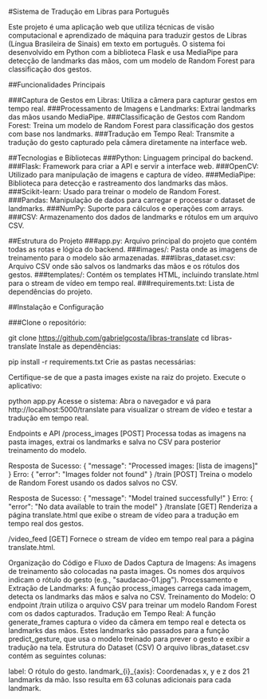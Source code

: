 #Sistema de Tradução em Libras para Português

Este projeto é uma aplicação web que utiliza técnicas de visão computacional e aprendizado de máquina para traduzir gestos de Libras (Língua Brasileira de Sinais) em texto em português. O sistema foi desenvolvido em Python com a biblioteca Flask e usa MediaPipe para detecção de landmarks das mãos, com um modelo de Random Forest para classificação dos gestos.


##Funcionalidades Principais

###Captura de Gestos em Libras: Utiliza a câmera para capturar gestos em tempo real.
###Processamento de Imagens e Landmarks: Extrai landmarks das mãos usando MediaPipe.
###Classificação de Gestos com Random Forest: Treina um modelo de Random Forest para classificação dos gestos com base nos landmarks.
###Tradução em Tempo Real: Transmite a tradução do gesto capturado pela câmera diretamente na interface web.


##Tecnologias e Bibliotecas
###Python: Linguagem principal do backend.
###Flask: Framework para criar a API e servir a interface web.
###OpenCV: Utilizado para manipulação de imagens e captura de vídeo.
###MediaPipe: Biblioteca para detecção e rastreamento dos landmarks das mãos.
###Scikit-learn: Usado para treinar o modelo de Random Forest.
###Pandas: Manipulação de dados para carregar e processar o dataset de landmarks.
###NumPy: Suporte para cálculos e operações com arrays.
###CSV: Armazenamento dos dados de landmarks e rótulos em um arquivo CSV.


##Estrutura do Projeto
###app.py: Arquivo principal do projeto que contém todas as rotas e lógica do backend.
###images/: Pasta onde as imagens de treinamento para o modelo são armazenadas.
###libras_dataset.csv: Arquivo CSV onde são salvos os landmarks das mãos e os rótulos dos gestos.
###templates/: Contém os templates HTML, incluindo translate.html para o stream de vídeo em tempo real.
###requirements.txt: Lista de dependências do projeto.


##Instalação e Configuração


###Clone o repositório:


git clone https://github.com/gabrielgcosta/libras-translate
cd libras-translate
Instale as dependências:

pip install -r requirements.txt
Crie as pastas necessárias:

Certifique-se de que a pasta images existe na raiz do projeto.
Execute o aplicativo:

python app.py
Acesse o sistema: Abra o navegador e vá para http://localhost:5000/translate para visualizar o stream de vídeo e testar a tradução em tempo real.

Endpoints e API
/process_images [POST]
Processa todas as imagens na pasta images, extrai os landmarks e salva no CSV para posterior treinamento do modelo.

Resposta de Sucesso: { "message": "Processed images: [lista de imagens]" }
Erro: { "error": "Images folder not found" }
/train [POST]
Treina o modelo de Random Forest usando os dados salvos no CSV.

Resposta de Sucesso: { "message": "Model trained successfully!" }
Erro: { "error": "No data available to train the model" }
/translate [GET]
Renderiza a página translate.html que exibe o stream de vídeo para a tradução em tempo real dos gestos.

/video_feed [GET]
Fornece o stream de vídeo em tempo real para a página translate.html.

Organização do Código e Fluxo de Dados
Captura de Imagens: As imagens de treinamento são colocadas na pasta images. Os nomes dos arquivos indicam o rótulo do gesto (e.g., "saudacao-01.jpg").
Processamento e Extração de Landmarks: A função process_images carrega cada imagem, detecta os landmarks das mãos e salva no CSV.
Treinamento do Modelo: O endpoint /train utiliza o arquivo CSV para treinar um modelo Random Forest com os dados capturados.
Tradução em Tempo Real: A função generate_frames captura o vídeo da câmera em tempo real e detecta os landmarks das mãos. Estes landmarks são passados para a função predict_gesture, que usa o modelo treinado para prever o gesto e exibir a tradução na tela.
Estrutura do Dataset (CSV)
O arquivo libras_dataset.csv contém as seguintes colunas:

label: O rótulo do gesto.
landmark_{i}_{axis}: Coordenadas x, y e z dos 21 landmarks da mão. Isso resulta em 63 colunas adicionais para cada landmark.
